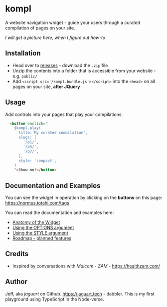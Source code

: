 # kompl

A website navigation widget - guide your users through a curated compilation of pages on your site.

*I will get a picture here, when I figure out how-to*

## Installation

* Head over to [releases](https://github.com/jaguart/kompl/releases) - download the `.zip` file
* Unzip the contents into a folder that is accessible from your website - e.g. `public/`
* Add `<script src='/kompl.bundle.js'></script>` into the `<head>` on all pages on your site, **after JQuery**

## Usage

Add controls into your pages that play your compilations:

```html
  <button onclick="
    $kompl.play(
      title:'My curated compilation',
      slugs: [
        '/p1/',
        '/p5/',
        '/p7/',
      ],
      style: 'compact',
    )
    ">Show me!</button>
```

## Documentation and Examples

You can see the widget in operation by clicking on the **buttons** on this page: https://normus.totahi.com/tags

You can read the documentation and examples here:
* [Anatomy of the Widget](doc/widget-anatomy.md)
* [Using the OPTIONS argument](doc/example-options.md)
* [Using the STYLE argument](doc/example-style.md)
* [Roadmap - planned features](doc/roadmap.md)

## Credits

* Inspired by conversations with *Malcom - ZAM* - https://healthzam.com/

## Author

Jeff, aka *jaguart* on Github. https://jaguart.tech - dabbler. This is my first playground using TypeScript in the Node-verse.
